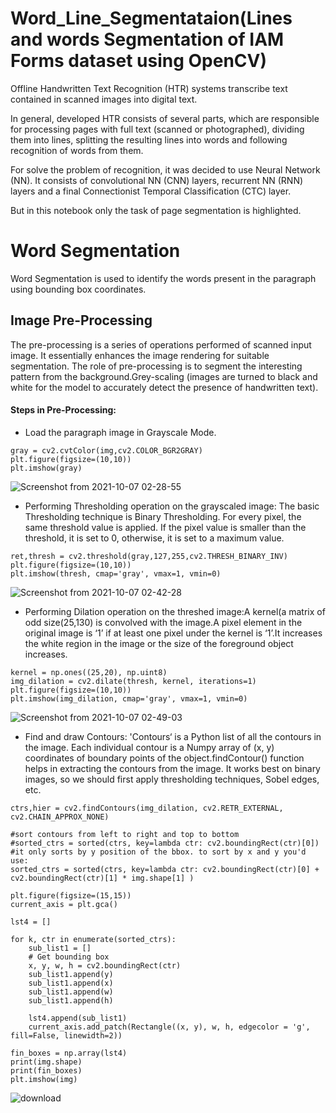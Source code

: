 # Word_Line_Segmentataion(Lines and words Segmentation of IAM Forms dataset using OpenCV)

Offline Handwritten Text Recognition (HTR) systems transcribe text contained in scanned images into digital text.

In general, developed HTR consists of several parts, which are responsible for processing pages with full text (scanned or photographed), dividing them into lines, splitting the resulting lines into words and following recognition of words from them.

For solve the problem of recognition, it was decided to use Neural Network (NN). It consists of convolutional NN (CNN) layers, recurrent NN (RNN) layers and a final Connectionist Temporal Classification (CTC) layer.

But in this notebook only the task of page segmentation is highlighted.

# Word Segmentation
Word Segmentation is used to identify the words present in the paragraph using bounding box coordinates.

## Image Pre-Processing ##
The pre-processing is a series of operations performed of scanned input image. It essentially enhances the image rendering for suitable segmentation. The role of pre-processing is to segment the interesting pattern from the background.Grey-scaling (images are turned to black and white for the model to accurately detect the presence of handwritten text).

#### Steps in Pre-Processing: ####
* Load the paragraph image in Grayscale Mode.
```
gray = cv2.cvtColor(img,cv2.COLOR_BGR2GRAY)
plt.figure(figsize=(10,10))
plt.imshow(gray)
```
![Screenshot from 2021-10-07 02-28-55](https://user-images.githubusercontent.com/67474853/136282225-9e6c4386-e1b9-4ccb-a956-e2c3710f92c7.png)
* Performing Thresholding operation on the grayscaled image: The basic Thresholding technique is Binary Thresholding. For every pixel, the same threshold value is applied. If the pixel value is smaller than the threshold, it is set to 0, otherwise, it is set to a maximum value.
```
ret,thresh = cv2.threshold(gray,127,255,cv2.THRESH_BINARY_INV)
plt.figure(figsize=(10,10))
plt.imshow(thresh, cmap='gray', vmax=1, vmin=0)
```
![Screenshot from 2021-10-07 02-42-28](https://user-images.githubusercontent.com/67474853/136284097-4a902e47-d6cf-4132-bd66-e1c0b8746621.png)
* Performing Dilation operation on the threshed image:A kernel(a matrix of odd size(25,130) is convolved with the image.A pixel element in the original image is ‘1’ if at least one pixel under the kernel is ‘1’.It increases the white region in the image or the size of the foreground object increases.
```
kernel = np.ones((25,20), np.uint8)
img_dilation = cv2.dilate(thresh, kernel, iterations=1)
plt.figure(figsize=(10,10))
plt.imshow(img_dilation, cmap='gray', vmax=1, vmin=0)
```
![Screenshot from 2021-10-07 02-49-03](https://user-images.githubusercontent.com/67474853/136284741-2f997fbe-8105-468e-8216-800f1b02c239.png)
* Find and draw Contours: 'Contours‘ is a Python list of all the contours in the image. Each individual contour is a Numpy array of (x, y) coordinates of boundary points of the object.findContour() function helps in extracting the contours from the image. It works best on binary images, so we should first apply thresholding techniques, Sobel edges, etc.
```
ctrs,hier = cv2.findContours(img_dilation, cv2.RETR_EXTERNAL, cv2.CHAIN_APPROX_NONE)

#sort contours from left to right and top to bottom
#sorted_ctrs = sorted(ctrs, key=lambda ctr: cv2.boundingRect(ctr)[0])
#it only sorts by y position of the bbox. to sort by x and y you'd use:
sorted_ctrs = sorted(ctrs, key=lambda ctr: cv2.boundingRect(ctr)[0] + cv2.boundingRect(ctr)[1] * img.shape[1] )

plt.figure(figsize=(15,15))
current_axis = plt.gca()

lst4 = []

for k, ctr in enumerate(sorted_ctrs):
    sub_list1 = []
    # Get bounding box
    x, y, w, h = cv2.boundingRect(ctr)
    sub_list1.append(y)
    sub_list1.append(x)
    sub_list1.append(w)
    sub_list1.append(h)
   
    lst4.append(sub_list1)
    current_axis.add_patch(Rectangle((x, y), w, h, edgecolor = 'g', fill=False, linewidth=2)) 
    
fin_boxes = np.array(lst4)
print(img.shape)
print(fin_boxes)
plt.imshow(img)
```
![download](https://user-images.githubusercontent.com/67474853/136285952-af5b606a-20f1-4102-aad8-1d1fa7dacb49.png)

# 
